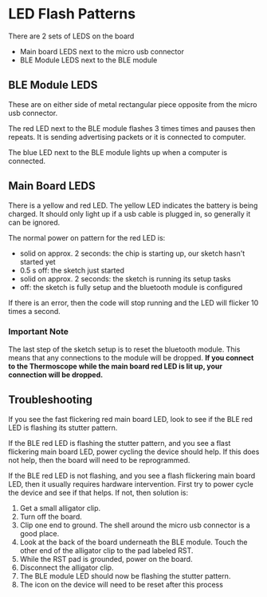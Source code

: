 # LED Flash Patterns

There are 2 sets of LEDS on the board
- Main board LEDS next to the micro usb connector
- BLE Module LEDS next to the BLE module

## BLE Module LEDS

These are on either side of metal rectangular piece opposite from the micro usb connector.

The red LED next to the BLE module flashes 3 times times and pauses then repeats. It is
sending advertising packets or it is connected to computer.

The blue LED next to the BLE module lights up when a computer is connected.

## Main Board LEDS

There is a yellow and red LED. The yellow LED indicates the battery is being charged.
It should only light up if a usb cable is plugged in, so generally it can be ignored.

The normal power on pattern for the red LED is:

- solid on approx. 2 seconds: the chip is starting up, our sketch hasn't started yet
- 0.5 s off: the sketch just started
- solid on approx. 2 seconds: the sketch is running its setup tasks
- off: the sketch is fully setup and the bluetooth module is configured

If there is an error, then the code will stop running and the LED will flicker 10 times
a second.

### Important Note

The last step of the sketch setup is to reset the bluetooth module. This means that
any connections to the module will be dropped. **If you connect to the Thermoscope
while the main board red LED is lit up, your connection will be dropped.**

## Troubleshooting

If you see the fast flickering red main board LED, look to see if the BLE red LED
is flashing its stutter pattern.

If the BLE red LED is flashing the stutter pattern, and you see a flast flickering
main board LED, power cycling the device should help. If this does not help, then
the board will need to be reprogrammed.

If the BLE red LED is not flashing, and you see a flash flickering main board LED,
then it usually requires hardware intervention. First try to power cycle the device
and see if that helps. If not, then solution is:

1. Get a small alligator clip.
2. Turn off the board.
3. Clip one end to ground. The shell around the micro usb connector is a good place.
4. Look at the back of the board underneath the BLE module. Touch the other end of
the alligator clip to the pad labeled RST.
5. While the RST pad is grounded, power on the board.
6. Disconnect the alligator clip.
7. The BLE module LED should now be flashing the stutter pattern.
8. The icon on the device will need to be reset after this process
